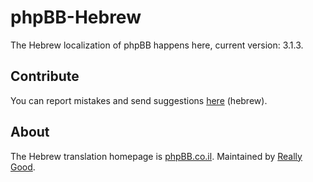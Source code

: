 phpBB-Hebrew
============

The Hebrew localization of phpBB happens here, current version: 3.1.3.

## Contribute
You can report mistakes and send suggestions [here](http://phpbb.co.il/viewforum.php?f=26) (hebrew).

## About
The Hebrew translation homepage is [phpBB.co.il](http://phpbb.co.il/).
Maintained by [Really Good](http://reallygood.co.il/).

